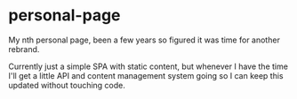 # personal-page

My nth personal page, been a few years so figured it was time for another rebrand.

Currently just a simple SPA with static content, but whenever I have the time I'll get a little API and content management system going so I can keep this updated without touching code.
